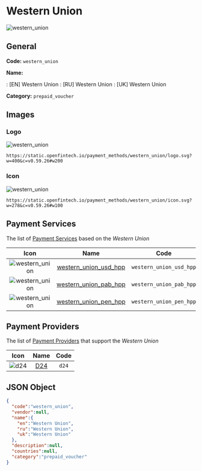 
# Western Union 
![western_union](https://static.openfintech.io/payment_methods/western_union/logo.svg?w=400&c=v0.59.26#w200)  

## General 
**Code:** `western_union` 
 
**Name:** 
 
:	[EN] Western Union 
:	[RU] Western Union 
:	[UK] Western Union 
 
**Category:** `prepaid_voucher` 
 

## Images 

### Logo 
![western_union](https://static.openfintech.io/payment_methods/western_union/logo.svg?w=400&c=v0.59.26#w200)  

```
https://static.openfintech.io/payment_methods/western_union/logo.svg?w=400&c=v0.59.26#w200
```  

### Icon 
![western_union](https://static.openfintech.io/payment_methods/western_union/icon.svg?w=278&c=v0.59.26#w100)  

```
https://static.openfintech.io/payment_methods/western_union/icon.svg?w=278&c=v0.59.26#w100
```  

## Payment Services 
 
The list of [Payment Services](/payment-services/) based on the _Western Union_ 

|Icon|Name|Code| 
|:---:|:---:|:---:| 
|![western_union](https://static.openfintech.io/payment_methods/western_union/icon.svg?w=278&c=v0.59.26#w100) |[western_union_usd_hpp](/payment-services/western_union_usd_hpp/)|`western_union_usd_hpp`| 
|![western_union](https://static.openfintech.io/payment_methods/western_union/icon.svg?w=278&c=v0.59.26#w100) |[western_union_pab_hpp](/payment-services/western_union_pab_hpp/)|`western_union_pab_hpp`| 
|![western_union](https://static.openfintech.io/payment_methods/western_union/icon.svg?w=278&c=v0.59.26#w100) |[western_union_pen_hpp](/payment-services/western_union_pen_hpp/)|`western_union_pen_hpp`| 
 

## Payment Providers 
 
The list of [Payment Providers](/payment-providers/) that support the _Western Union_ 

|Icon|Name|Code| 
|:---:|:---:|:---:| 
|![d24](https://static.openfintech.io/payment_providers/d24/icon.svg?w=278&c=v0.59.26#w100) |[D24](/payment-providers/d24/)|`d24`| 
 

## JSON Object 

```json
{
  "code":"western_union",
  "vendor":null,
  "name":{
    "en":"Western Union",
    "ru":"Western Union",
    "uk":"Western Union"
  },
  "description":null,
  "countries":null,
  "category":"prepaid_voucher"
}
```  
